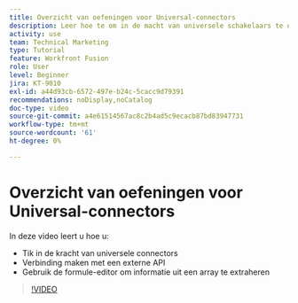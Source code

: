 ```yaml
---
title: Overzicht van oefeningen voor Universal-connectors
description: Leer hoe te om in de macht van universele schakelaars te onttrekken, met een externe API te verbinden, en informatie uit een serie, allen in  [!DNL Adobe Workfront Fusion] te halen.
activity: use
team: Technical Marketing
type: Tutorial
feature: Workfront Fusion
role: User
level: Beginner
jira: KT-9010
exl-id: a44d93cb-6572-497e-b24c-5cacc9d79391
recommendations: noDisplay,noCatalog
doc-type: video
source-git-commit: a4e61514567ac8c2b4ad5c9ecacb87bd83947731
workflow-type: tm+mt
source-wordcount: '61'
ht-degree: 0%

---
```


# Overzicht van oefeningen voor Universal-connectors

In deze video leert u hoe u:

* Tik in de kracht van universele connectors
* Verbinding maken met een externe API
* Gebruik de formule-editor om informatie uit een array te extraheren

>[!VIDEO](https://video.tv.adobe.com/v/335269/?quality=12&learn=on)
